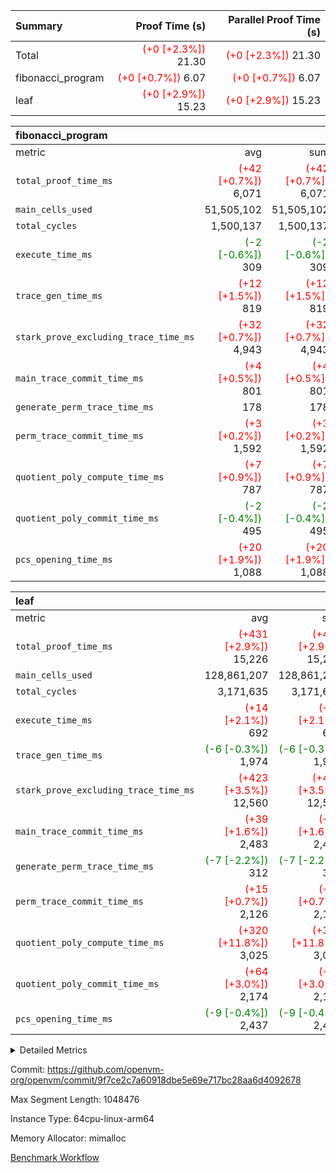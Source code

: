 | Summary | Proof Time (s) | Parallel Proof Time (s) |
|:---|---:|---:|
| Total | <span style='color: red'>(+0 [+2.3%])</span> 21.30 | <span style='color: red'>(+0 [+2.3%])</span> 21.30 |
| fibonacci_program | <span style='color: red'>(+0 [+0.7%])</span> 6.07 | <span style='color: red'>(+0 [+0.7%])</span> 6.07 |
| leaf | <span style='color: red'>(+0 [+2.9%])</span> 15.23 | <span style='color: red'>(+0 [+2.9%])</span> 15.23 |


| fibonacci_program |||||
|:---|---:|---:|---:|---:|
|metric|avg|sum|max|min|
| `total_proof_time_ms ` | <span style='color: red'>(+42 [+0.7%])</span> 6,071 | <span style='color: red'>(+42 [+0.7%])</span> 6,071 | <span style='color: red'>(+42 [+0.7%])</span> 6,071 | <span style='color: red'>(+42 [+0.7%])</span> 6,071 |
| `main_cells_used     ` |  51,505,102 |  51,505,102 |  51,505,102 |  51,505,102 |
| `total_cycles        ` |  1,500,137 |  1,500,137 |  1,500,137 |  1,500,137 |
| `execute_time_ms     ` | <span style='color: green'>(-2 [-0.6%])</span> 309 | <span style='color: green'>(-2 [-0.6%])</span> 309 | <span style='color: green'>(-2 [-0.6%])</span> 309 | <span style='color: green'>(-2 [-0.6%])</span> 309 |
| `trace_gen_time_ms   ` | <span style='color: red'>(+12 [+1.5%])</span> 819 | <span style='color: red'>(+12 [+1.5%])</span> 819 | <span style='color: red'>(+12 [+1.5%])</span> 819 | <span style='color: red'>(+12 [+1.5%])</span> 819 |
| `stark_prove_excluding_trace_time_ms` | <span style='color: red'>(+32 [+0.7%])</span> 4,943 | <span style='color: red'>(+32 [+0.7%])</span> 4,943 | <span style='color: red'>(+32 [+0.7%])</span> 4,943 | <span style='color: red'>(+32 [+0.7%])</span> 4,943 |
| `main_trace_commit_time_ms` | <span style='color: red'>(+4 [+0.5%])</span> 801 | <span style='color: red'>(+4 [+0.5%])</span> 801 | <span style='color: red'>(+4 [+0.5%])</span> 801 | <span style='color: red'>(+4 [+0.5%])</span> 801 |
| `generate_perm_trace_time_ms` |  178 |  178 |  178 |  178 |
| `perm_trace_commit_time_ms` | <span style='color: red'>(+3 [+0.2%])</span> 1,592 | <span style='color: red'>(+3 [+0.2%])</span> 1,592 | <span style='color: red'>(+3 [+0.2%])</span> 1,592 | <span style='color: red'>(+3 [+0.2%])</span> 1,592 |
| `quotient_poly_compute_time_ms` | <span style='color: red'>(+7 [+0.9%])</span> 787 | <span style='color: red'>(+7 [+0.9%])</span> 787 | <span style='color: red'>(+7 [+0.9%])</span> 787 | <span style='color: red'>(+7 [+0.9%])</span> 787 |
| `quotient_poly_commit_time_ms` | <span style='color: green'>(-2 [-0.4%])</span> 495 | <span style='color: green'>(-2 [-0.4%])</span> 495 | <span style='color: green'>(-2 [-0.4%])</span> 495 | <span style='color: green'>(-2 [-0.4%])</span> 495 |
| `pcs_opening_time_ms ` | <span style='color: red'>(+20 [+1.9%])</span> 1,088 | <span style='color: red'>(+20 [+1.9%])</span> 1,088 | <span style='color: red'>(+20 [+1.9%])</span> 1,088 | <span style='color: red'>(+20 [+1.9%])</span> 1,088 |

| leaf |||||
|:---|---:|---:|---:|---:|
|metric|avg|sum|max|min|
| `total_proof_time_ms ` | <span style='color: red'>(+431 [+2.9%])</span> 15,226 | <span style='color: red'>(+431 [+2.9%])</span> 15,226 | <span style='color: red'>(+431 [+2.9%])</span> 15,226 | <span style='color: red'>(+431 [+2.9%])</span> 15,226 |
| `main_cells_used     ` |  128,861,207 |  128,861,207 |  128,861,207 |  128,861,207 |
| `total_cycles        ` |  3,171,635 |  3,171,635 |  3,171,635 |  3,171,635 |
| `execute_time_ms     ` | <span style='color: red'>(+14 [+2.1%])</span> 692 | <span style='color: red'>(+14 [+2.1%])</span> 692 | <span style='color: red'>(+14 [+2.1%])</span> 692 | <span style='color: red'>(+14 [+2.1%])</span> 692 |
| `trace_gen_time_ms   ` | <span style='color: green'>(-6 [-0.3%])</span> 1,974 | <span style='color: green'>(-6 [-0.3%])</span> 1,974 | <span style='color: green'>(-6 [-0.3%])</span> 1,974 | <span style='color: green'>(-6 [-0.3%])</span> 1,974 |
| `stark_prove_excluding_trace_time_ms` | <span style='color: red'>(+423 [+3.5%])</span> 12,560 | <span style='color: red'>(+423 [+3.5%])</span> 12,560 | <span style='color: red'>(+423 [+3.5%])</span> 12,560 | <span style='color: red'>(+423 [+3.5%])</span> 12,560 |
| `main_trace_commit_time_ms` | <span style='color: red'>(+39 [+1.6%])</span> 2,483 | <span style='color: red'>(+39 [+1.6%])</span> 2,483 | <span style='color: red'>(+39 [+1.6%])</span> 2,483 | <span style='color: red'>(+39 [+1.6%])</span> 2,483 |
| `generate_perm_trace_time_ms` | <span style='color: green'>(-7 [-2.2%])</span> 312 | <span style='color: green'>(-7 [-2.2%])</span> 312 | <span style='color: green'>(-7 [-2.2%])</span> 312 | <span style='color: green'>(-7 [-2.2%])</span> 312 |
| `perm_trace_commit_time_ms` | <span style='color: red'>(+15 [+0.7%])</span> 2,126 | <span style='color: red'>(+15 [+0.7%])</span> 2,126 | <span style='color: red'>(+15 [+0.7%])</span> 2,126 | <span style='color: red'>(+15 [+0.7%])</span> 2,126 |
| `quotient_poly_compute_time_ms` | <span style='color: red'>(+320 [+11.8%])</span> 3,025 | <span style='color: red'>(+320 [+11.8%])</span> 3,025 | <span style='color: red'>(+320 [+11.8%])</span> 3,025 | <span style='color: red'>(+320 [+11.8%])</span> 3,025 |
| `quotient_poly_commit_time_ms` | <span style='color: red'>(+64 [+3.0%])</span> 2,174 | <span style='color: red'>(+64 [+3.0%])</span> 2,174 | <span style='color: red'>(+64 [+3.0%])</span> 2,174 | <span style='color: red'>(+64 [+3.0%])</span> 2,174 |
| `pcs_opening_time_ms ` | <span style='color: green'>(-9 [-0.4%])</span> 2,437 | <span style='color: green'>(-9 [-0.4%])</span> 2,437 | <span style='color: green'>(-9 [-0.4%])</span> 2,437 | <span style='color: green'>(-9 [-0.4%])</span> 2,437 |



<details>
<summary>Detailed Metrics</summary>

| group | num_segments | keygen_time_ms | commit_exe_time_ms |
| --- | --- | --- | --- |
| fibonacci_program | 1 | 340 | 5 | 

| group | air_name | quotient_deg | interactions | constraints |
| --- | --- | --- | --- | --- |
| fibonacci_program | AccessAdapterAir<16> | 2 | 5 | 14 | 
| fibonacci_program | AccessAdapterAir<2> | 2 | 5 | 14 | 
| fibonacci_program | AccessAdapterAir<32> | 2 | 5 | 14 | 
| fibonacci_program | AccessAdapterAir<4> | 2 | 5 | 14 | 
| fibonacci_program | AccessAdapterAir<64> | 2 | 5 | 14 | 
| fibonacci_program | AccessAdapterAir<8> | 2 | 5 | 14 | 
| fibonacci_program | BitwiseOperationLookupAir<8> | 2 | 2 | 4 | 
| fibonacci_program | MemoryMerkleAir<8> | 2 | 4 | 40 | 
| fibonacci_program | PersistentBoundaryAir<8> | 2 | 3 | 6 | 
| fibonacci_program | PhantomAir | 2 | 3 | 5 | 
| fibonacci_program | Poseidon2PeripheryAir<BabyBearParameters>, 1> | 2 | 1 | 286 | 
| fibonacci_program | ProgramAir | 1 | 1 | 4 | 
| fibonacci_program | RangeTupleCheckerAir<2> | 1 | 1 | 4 | 
| fibonacci_program | VariableRangeCheckerAir | 1 | 1 | 4 | 
| fibonacci_program | VmAirWrapper<Rv32BaseAluAdapterAir, BaseAluCoreAir<4, 8> | 2 | 19 | 43 | 
| fibonacci_program | VmAirWrapper<Rv32BaseAluAdapterAir, LessThanCoreAir<4, 8> | 2 | 17 | 39 | 
| fibonacci_program | VmAirWrapper<Rv32BaseAluAdapterAir, ShiftCoreAir<4, 8> | 2 | 23 | 90 | 
| fibonacci_program | VmAirWrapper<Rv32BranchAdapterAir, BranchEqualCoreAir<4> | 2 | 11 | 25 | 
| fibonacci_program | VmAirWrapper<Rv32BranchAdapterAir, BranchLessThanCoreAir<4, 8> | 2 | 13 | 41 | 
| fibonacci_program | VmAirWrapper<Rv32CondRdWriteAdapterAir, Rv32JalLuiCoreAir> | 2 | 10 | 22 | 
| fibonacci_program | VmAirWrapper<Rv32HintStoreAdapterAir, Rv32HintStoreCoreAir> | 2 | 15 | 17 | 
| fibonacci_program | VmAirWrapper<Rv32JalrAdapterAir, Rv32JalrCoreAir> | 2 | 16 | 20 | 
| fibonacci_program | VmAirWrapper<Rv32LoadStoreAdapterAir, LoadSignExtendCoreAir<4, 8> | 2 | 18 | 33 | 
| fibonacci_program | VmAirWrapper<Rv32LoadStoreAdapterAir, LoadStoreCoreAir<4> | 2 | 17 | 38 | 
| fibonacci_program | VmAirWrapper<Rv32MultAdapterAir, DivRemCoreAir<4, 8> | 2 | 25 | 88 | 
| fibonacci_program | VmAirWrapper<Rv32MultAdapterAir, MulHCoreAir<4, 8> | 2 | 24 | 38 | 
| fibonacci_program | VmAirWrapper<Rv32MultAdapterAir, MultiplicationCoreAir<4, 8> | 2 | 19 | 26 | 
| fibonacci_program | VmAirWrapper<Rv32RdWriteAdapterAir, Rv32AuipcCoreAir> | 2 | 11 | 15 | 
| fibonacci_program | VmConnectorAir | 2 | 3 | 9 | 
| leaf | AccessAdapterAir<2> | 4 | 5 | 12 | 
| leaf | AccessAdapterAir<4> | 4 | 5 | 12 | 
| leaf | AccessAdapterAir<8> | 4 | 5 | 12 | 
| leaf | FriReducedOpeningAir | 4 | 35 | 59 | 
| leaf | NativePoseidon2Air<BabyBearParameters>, 1> | 4 | 31 | 302 | 
| leaf | PhantomAir | 4 | 3 | 4 | 
| leaf | ProgramAir | 1 | 1 | 4 | 
| leaf | VariableRangeCheckerAir | 1 | 1 | 4 | 
| leaf | VmAirWrapper<BranchNativeAdapterAir, BranchEqualCoreAir<1> | 2 | 11 | 23 | 
| leaf | VmAirWrapper<JalNativeAdapterAir, JalCoreAir> | 4 | 7 | 6 | 
| leaf | VmAirWrapper<NativeAdapterAir<2, 0>, PublicValuesCoreAir> | 4 | 11 | 23 | 
| leaf | VmAirWrapper<NativeAdapterAir<2, 1>, FieldArithmeticCoreAir> | 4 | 15 | 23 | 
| leaf | VmAirWrapper<NativeLoadStoreAdapterAir<1>, NativeLoadStoreCoreAir<1> | 4 | 19 | 31 | 
| leaf | VmAirWrapper<NativeVectorizedAdapterAir<4>, FieldExtensionCoreAir> | 4 | 15 | 23 | 
| leaf | VmConnectorAir | 4 | 3 | 8 | 
| leaf | VolatileBoundaryAir | 4 | 4 | 16 | 

| group | air_name | idx | rows | prep_cols | perm_cols | main_cols | cells |
| --- | --- | --- | --- | --- | --- | --- | --- |
| leaf | AccessAdapterAir<2> | 0 | 524,288 |  | 16 | 11 | 14,155,776 | 
| leaf | AccessAdapterAir<4> | 0 | 262,144 |  | 16 | 13 | 7,602,176 | 
| leaf | AccessAdapterAir<8> | 0 | 65,536 |  | 16 | 17 | 2,162,688 | 
| leaf | FriReducedOpeningAir | 0 | 131,072 |  | 76 | 64 | 18,350,080 | 
| leaf | NativePoseidon2Air<BabyBearParameters>, 1> | 0 | 32,768 |  | 36 | 348 | 12,582,912 | 
| leaf | PhantomAir | 0 | 32,768 |  | 8 | 6 | 458,752 | 
| leaf | ProgramAir | 0 | 131,072 |  | 8 | 10 | 2,359,296 | 
| leaf | VariableRangeCheckerAir | 0 | 262,144 | 2 | 8 | 1 | 2,359,296 | 
| leaf | VmAirWrapper<BranchNativeAdapterAir, BranchEqualCoreAir<1> | 0 | 1,048,576 |  | 28 | 23 | 53,477,376 | 
| leaf | VmAirWrapper<JalNativeAdapterAir, JalCoreAir> | 0 | 131,072 |  | 12 | 10 | 2,883,584 | 
| leaf | VmAirWrapper<NativeAdapterAir<2, 0>, PublicValuesCoreAir> | 0 | 64 |  | 16 | 23 | 2,496 | 
| leaf | VmAirWrapper<NativeAdapterAir<2, 1>, FieldArithmeticCoreAir> | 0 | 2,097,152 |  | 20 | 30 | 104,857,600 | 
| leaf | VmAirWrapper<NativeLoadStoreAdapterAir<1>, NativeLoadStoreCoreAir<1> | 0 | 2,097,152 |  | 24 | 41 | 136,314,880 | 
| leaf | VmAirWrapper<NativeVectorizedAdapterAir<4>, FieldExtensionCoreAir> | 0 | 32,768 |  | 20 | 40 | 1,966,080 | 
| leaf | VmConnectorAir | 0 | 2 | 1 | 8 | 4 | 24 | 
| leaf | VolatileBoundaryAir | 0 | 524,288 |  | 8 | 11 | 9,961,472 | 

| group | air_name | segment | rows | prep_cols | perm_cols | main_cols | cells |
| --- | --- | --- | --- | --- | --- | --- | --- |
| fibonacci_program | AccessAdapterAir<8> | 0 | 64 |  | 24 | 17 | 2,624 | 
| fibonacci_program | BitwiseOperationLookupAir<8> | 0 | 65,536 | 3 | 8 | 2 | 655,360 | 
| fibonacci_program | MemoryMerkleAir<8> | 0 | 512 |  | 20 | 32 | 26,624 | 
| fibonacci_program | PersistentBoundaryAir<8> | 0 | 64 |  | 12 | 20 | 2,048 | 
| fibonacci_program | PhantomAir | 0 | 2 |  | 12 | 6 | 36 | 
| fibonacci_program | Poseidon2PeripheryAir<BabyBearParameters>, 1> | 0 | 256 |  | 8 | 300 | 78,848 | 
| fibonacci_program | ProgramAir | 0 | 4,096 |  | 8 | 10 | 73,728 | 
| fibonacci_program | RangeTupleCheckerAir<2> | 0 | 524,288 | 2 | 8 | 1 | 4,718,592 | 
| fibonacci_program | VariableRangeCheckerAir | 0 | 262,144 | 2 | 8 | 1 | 2,359,296 | 
| fibonacci_program | VmAirWrapper<Rv32BaseAluAdapterAir, BaseAluCoreAir<4, 8> | 0 | 1,048,576 |  | 80 | 36 | 121,634,816 | 
| fibonacci_program | VmAirWrapper<Rv32BaseAluAdapterAir, LessThanCoreAir<4, 8> | 0 | 524,288 |  | 40 | 37 | 40,370,176 | 
| fibonacci_program | VmAirWrapper<Rv32BaseAluAdapterAir, ShiftCoreAir<4, 8> | 0 | 2 |  | 52 | 53 | 210 | 
| fibonacci_program | VmAirWrapper<Rv32BranchAdapterAir, BranchEqualCoreAir<4> | 0 | 262,144 |  | 48 | 26 | 19,398,656 | 
| fibonacci_program | VmAirWrapper<Rv32BranchAdapterAir, BranchLessThanCoreAir<4, 8> | 0 | 8 |  | 56 | 32 | 704 | 
| fibonacci_program | VmAirWrapper<Rv32CondRdWriteAdapterAir, Rv32JalLuiCoreAir> | 0 | 131,072 |  | 44 | 18 | 8,126,464 | 
| fibonacci_program | VmAirWrapper<Rv32HintStoreAdapterAir, Rv32HintStoreCoreAir> | 0 | 4 |  | 36 | 26 | 248 | 
| fibonacci_program | VmAirWrapper<Rv32JalrAdapterAir, Rv32JalrCoreAir> | 0 | 16 |  | 36 | 28 | 1,024 | 
| fibonacci_program | VmAirWrapper<Rv32LoadStoreAdapterAir, LoadStoreCoreAir<4> | 0 | 32 |  | 72 | 40 | 3,584 | 
| fibonacci_program | VmAirWrapper<Rv32RdWriteAdapterAir, Rv32AuipcCoreAir> | 0 | 16 |  | 28 | 21 | 784 | 
| fibonacci_program | VmConnectorAir | 0 | 2 | 1 | 12 | 4 | 32 | 

| group | idx | trace_gen_time_ms | total_proof_time_ms | total_cycles | total_cells | stark_prove_excluding_trace_time_ms | quotient_poly_compute_time_ms | quotient_poly_commit_time_ms | perm_trace_commit_time_ms | pcs_opening_time_ms | main_trace_commit_time_ms | main_cells_used | generate_perm_trace_time_ms | execute_time_ms |
| --- | --- | --- | --- | --- | --- | --- | --- | --- | --- | --- | --- | --- | --- | --- |
| leaf | 0 | 1,974 | 15,226 | 3,171,635 | 369,494,488 | 12,560 | 3,025 | 2,174 | 2,126 | 2,437 | 2,483 | 128,861,207 | 312 | 692 | 

| group | segment | trace_gen_time_ms | total_proof_time_ms | total_cycles | total_cells | stark_prove_excluding_trace_time_ms | quotient_poly_compute_time_ms | quotient_poly_commit_time_ms | perm_trace_commit_time_ms | pcs_opening_time_ms | main_trace_commit_time_ms | main_cells_used | generate_perm_trace_time_ms | execute_time_ms |
| --- | --- | --- | --- | --- | --- | --- | --- | --- | --- | --- | --- | --- | --- | --- |
| fibonacci_program | 0 | 819 | 6,071 | 1,500,137 | 197,453,854 | 4,943 | 787 | 495 | 1,592 | 1,088 | 801 | 51,505,102 | 178 | 309 | 

</details>


Commit: https://github.com/openvm-org/openvm/commit/9f7ce2c7a60918dbe5e69e717bc28aa6d4092678

Max Segment Length: 1048476

Instance Type: 64cpu-linux-arm64

Memory Allocator: mimalloc

[Benchmark Workflow](https://github.com/openvm-org/openvm/actions/runs/12685184300)
